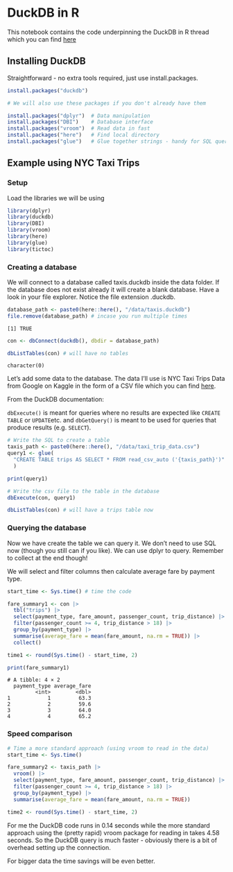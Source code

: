 DuckDB in R
================

This notebook contains the code underpinning the DuckDB in R thread
which you can find [here](twitter.com/neilgcurrie)

## Installing DuckDB

Straightforward - no extra tools required, just use install.packages.

``` r
install.packages("duckdb")

# We will also use these packages if you don't already have them

install.packages("dplyr")  # Data manipulation
install.packages("DBI")    # Database interface
install.packages("vroom")  # Read data in fast
install.packages("here")   # Find local directory
install.packages("glue")   # Glue together strings - handy for SQL queries
```

## Example using NYC Taxi Trips

### Setup

Load the libraries we will be using

``` r
library(dplyr)
library(duckdb)
library(DBI)
library(vroom)
library(here)
library(glue)
library(tictoc)
```

### Creating a database

We will connect to a database called taxis.duckdb inside the data
folder. If the database does not exist already it will create a blank
database. Have a look in your file explorer. Notice the file extension
.duckdb.

``` r
database_path <- paste0(here::here(), "/data/taxis.duckdb")
file.remove(database_path) # incase you run multiple times
```

    [1] TRUE

``` r
con <- dbConnect(duckdb(), dbdir = database_path)

dbListTables(con) # will have no tables
```

    character(0)

Let’s add some data to the database. The data I’ll use is NYC Taxi Trips
Data from Google on Kaggle in the form of a CSV file which you can find
[here](https://www.kaggle.com/datasets/neilclack/nyc-taxi-trip-data-google-public-data).

From the DuckDB documentation:

`dbExecute()` is meant for queries where no results are expected
like `CREATE TABLE` or `UPDATE`etc. and `dbGetQuery()` is meant to be
used for queries that produce results (e.g. `SELECT`).

``` r
# Write the SQL to create a table
taxis_path <- paste0(here::here(), "/data/taxi_trip_data.csv")
query1 <- glue(
  "CREATE TABLE trips AS SELECT * FROM read_csv_auto ('{taxis_path}')"
  )

print(query1)

# Write the csv file to the table in the database
dbExecute(con, query1)

dbListTables(con) # will have a trips table now
```

### Querying the database

Now we have create the table we can query it. We don’t need to use SQL
now (though you still can if you like). We can use dplyr to query.
Remember to collect at the end though!

We will select and filter columns then calculate average fare by payment
type.

``` r
start_time <- Sys.time() # time the code

fare_summary1 <- con |> 
  tbl("trips") |> 
  select(payment_type, fare_amount, passenger_count, trip_distance) |> 
  filter(passenger_count >= 4, trip_distance > 18) |> 
  group_by(payment_type) |> 
  summarise(average_fare = mean(fare_amount, na.rm = TRUE)) |> 
  collect()

time1 <- round(Sys.time() - start_time, 2)

print(fare_summary1)
```

    # A tibble: 4 × 2
      payment_type average_fare
             <int>        <dbl>
    1            1         63.3
    2            2         59.6
    3            3         64.0
    4            4         65.2

### Speed comparison

``` r
# Time a more standard approach (using vroom to read in the data)
start_time <- Sys.time()

fare_summary2 <- taxis_path |> 
  vroom() |> 
  select(payment_type, fare_amount, passenger_count, trip_distance) |> 
  filter(passenger_count >= 4, trip_distance > 18) |> 
  group_by(payment_type) |> 
  summarise(average_fare = mean(fare_amount, na.rm = TRUE))

time2 <- round(Sys.time() - start_time, 2)
```

For me the DuckDB code runs in 0.14 seconds while the more standard
approach using the (pretty rapid) vroom package for reading in takes
4.58 seconds. So the DuckDB query is much faster - obviously there is a
bit of overhead setting up the connection.

For bigger data the time savings will be even better.
